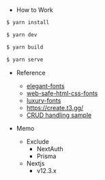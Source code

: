 - How to Work

```bash
$ yarn install

$ yarn dev

$ yarn build

$ yarn serve
```

- Reference

  - [elegant-fonts](https://visme.co/blog/elegant-fonts/)
  - [web-safe-html-css-fonts](https://blog.hubspot.com/website/web-safe-html-css-fonts)
  - [luxury-fonts](https://creativemarket.com/blog/luxury-fonts)
  - https://create.t3.gg/
  - [CRUD handling sample](https://github.com/GomaGoma676/t3stack-todo-app/blob/main/src/hooks/useMutateTask.ts#L4-L40)

- Memo
  - Exclude
    - NextAuth
    - Prisma
  - Nextjs
    - v12.3.x
